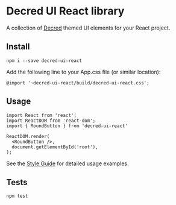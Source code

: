 # Decred UI React library

A collection of [Decred](https://decred.org/) themed UI elements for
your React project.

## Install

`npm i --save decred-ui-react`

Add the following line to your App.css file (or similar location):

`@import '~decred-ui-react/build/decred-ui-react.css';`

## Usage

```
import React from 'react';
import ReactDOM from 'react-dom';
import { RoundButton } from 'decred-ui-react'

ReactDOM.render(
  <RoundButton />,
  document.getElementById('root'),
);
```

See the [Style Guide](https://knightjdr.github.io/decred-ui-react/) for
detailed usage examples.

## Tests

`npm test`

